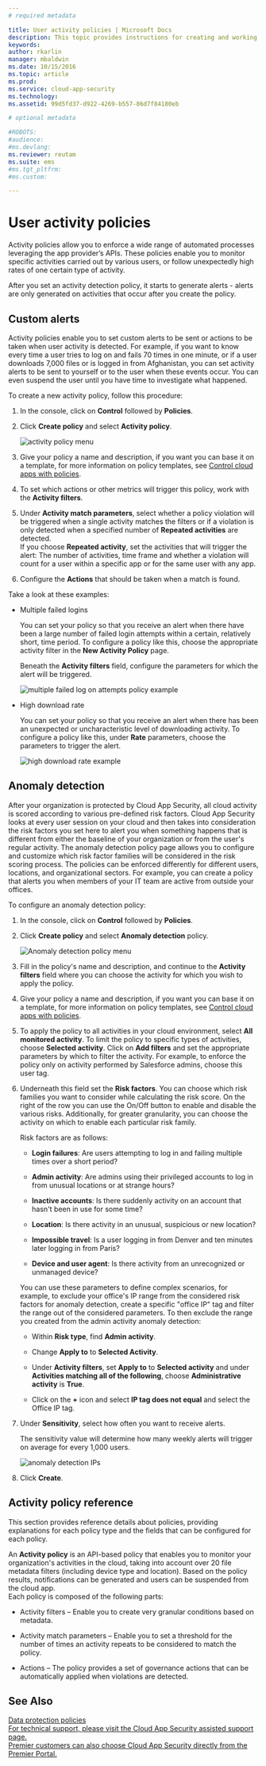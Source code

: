 ```yaml
---
# required metadata

title: User activity policies | Microsoft Docs
description: This topic provides instructions for creating and working with user activity policies.
keywords:
author: rkarlin
manager: mbaldwin
ms.date: 10/15/2016
ms.topic: article
ms.prod:
ms.service: cloud-app-security
ms.technology:
ms.assetid: 99d5fd37-d922-4269-b557-86d7f84180eb

# optional metadata

#ROBOTS:
#audience:
#ms.devlang:
ms.reviewer: reutam
ms.suite: ems
#ms.tgt_pltfrm:
#ms.custom:

---
```


# User activity policies
  Activity policies allow you to enforce a wide range of automated processes leveraging the app provider’s APIs. These policies enable you to monitor specific activities carried out by various users, or follow unexpectedly high rates of one certain type of activity.  
  
  After you set an activity detection policy, it starts to generate alerts - alerts are only generated on activities that occur after you create the policy.
  
  
## Custom alerts  
 Activity policies enable you to set custom alerts to be sent or actions to be taken when user activity is detected. For example, if you want to know every time a user tries to log on and fails 70 times in one minute, or if a user downloads 7,000 files or is logged in from Afghanistan, you can set activity alerts to be sent to yourself or to the user when these events occur. You can even suspend the user until you have time to investigate what happened.  
  
 To create a new activity policy, follow this procedure:  
  
1.  In the console, click on **Control** followed by **Policies**.  
  
2.  Click **Create policy** and select **Activity policy**.  
  
     ![activity policy menu](./media/activity-policy-menu.png "activity policy menu")  
  
3.  Give your policy a name and description, if you want you can base it on a template, for more information on policy templates, see [Control cloud apps with policies](control-cloud-apps-with-policies.md).  
  
4.  To set which actions or other metrics will trigger this policy, work with the **Activity filters**.  
  
5.  Under **Activity match parameters**, select whether a policy violation will be triggered when a single activity matches the filters or if a violation is only detected when a specified number of **Repeated activities** are detected.  
    If you choose **Repeated activity**, set the activities that will trigger the alert: The number of activities, time frame and whether a violation will count for a user within a specific app or for the same user with any app.  
  
6.  Configure the **Actions** that should be taken when a match is found.  
  
 Take a look at these examples:  
  
-   Multiple failed logins  
  
     You can set your policy so that you receive an alert when there have been a large number of failed login attempts within a certain, relatively short, time period. To configure a policy like this, choose the appropriate activity filter in the **New Activity Policy** page.  
  
     Beneath the **Activity filters** field, configure the parameters for which the alert will be triggered.  
  
     ![multiple failed log on attempts policy example](./media/multiple-failed-log-on-attempts-policy-example.png "multiple failed log on attempts policy example")  
  
-   High download rate  
  
     You can set your policy so that you receive an alert when there has been an unexpected or uncharacteristic level of downloading activity. To configure a policy like this, under **Rate** parameters, choose the parameters to trigger the alert.  
  
     ![high download rate example](./media/high-download-rate-example.png "high download rate example")  
  
## Anomaly detection  
 After your organization is protected by Cloud App Security, all cloud activity is scored according to various pre-defined risk factors. Cloud App Security looks at every user session on your cloud and then takes into consideration the risk factors you set here to alert you when something happens that is different from either the baseline of your organization or from the user's regular activity. The anomaly detection policy page allows you to configure and customize which risk factor families will be considered in the risk scoring process. The policies can be enforced differently for different users, locations, and organizational sectors. For example, you can create a policy that alerts you when members of your IT team are active from outside your offices.  
  
 To configure an anomaly detection policy:  
  
1.  In the console, click on **Control** followed by **Policies**.  
  
2.  Click **Create policy** and select **Anomaly detection** policy.  
  
     ![Anomaly detection policy menu](./media/anomaly-detection-policy-menu.png "Anomaly detection policy menu")  
  
3.  Fill in the policy's name and description, and continue to the **Activity filters** field where you can choose the activity for which you wish to apply the policy.  
  
4.  Give your policy a name and description, if you want you can base it on a template, for more information on policy templates, see [Control cloud apps with policies](control-cloud-apps-with-policies.md).  
  
5.  To apply the policy to all activities in your cloud environment, select **All monitored activity**. To limit the policy to specific types of activities, choose **Selected activity**. Click on **Add filters** and set the appropriate parameters by which to filter the activity. For example, to enforce the policy only on activity performed by Salesforce admins, choose this user tag.  
  
6.  Underneath this field set the **Risk factors**. You can choose which risk families you want to consider while calculating the risk score. On the right of the row you can use the On/Off button to enable and disable the various risks. Additionally, for greater granularity, you can choose the activity on which to enable each particular risk family.  
  
     Risk factors are as follows:  
  
    -   **Login failures**: Are users attempting to log in and failing multiple times over a short period?  
  
    -   **Admin activity**: Are admins using their privileged accounts to log in from unusual locations or at strange hours?  
  
    -   **Inactive accounts**: Is there suddenly activity on an account that hasn't been in use for some time?  
  
    -   **Location**: Is there activity in an unusual, suspicious or new location?  
  
    -   **Impossible travel**: Is a user logging in from Denver and ten minutes later logging in from Paris?  
  
    -   **Device and user agent**: Is there activity from an unrecognized or unmanaged device?  
  
     You can use these parameters to define complex scenarios, for example, to exclude your office's IP range from the considered risk factors for anomaly detection, create a specific "office IP" tag and filter the range out of the considered parameters. To then exclude the range you created from the admin activity anomaly detection:  
  
    -   Within **Risk type**, find **Admin activity**.  
  
    -   Change **Apply to** to **Selected Activity**.  
  
    -   Under **Activity filters**, set **Apply to** to **Selected activity** and under **Activities matching all of the following**, choose **Administrative activity** is **True**.  
  
    -   Click on the **+** icon and select  **IP tag does not equal** and select the Office IP tag.  
  
7.  Under **Sensitivity**, select how often you want to receive alerts.  
  
     The sensitivity value will determine how many weekly alerts will trigger on average for every 1,000 users.  
  
     ![anomaly detection IPs](./media/anomaly-detection-ips.png "anomaly detection IPs")  
  
8.  Click **Create**.  
 
  
## Activity policy reference  
  This section provides reference details about policies, providing explanations for each policy type and the fields that can be configured for each policy.  
  
   An **Activity policy** is an API-based policy that enables you to monitor your organization's activities in the cloud, taking into account over 20 file metadata filters (including device type and location). Based on the policy results, notifications can be generated and users can be suspended from the cloud app.   
Each policy is composed of the following parts:  
  
-   Activity filters – Enable you to create very granular conditions based on metadata.  
  
-   Activity match parameters – Enable you to set a threshold for the number of times an activity repeats to be considered to match the policy.  
  
-   Actions – The policy provides a set of governance actions that can be automatically applied when violations are detected.  
## See Also  
 [Data protection policies](data-protection-policies.md)   
 [For technical support, please visit the Cloud App Security assisted support page.](http://support.microsoft.com/oas/default.aspx?prid=16031)   
 [Premier customers can also choose Cloud App Security directly from the Premier Portal.](https://premier.microsoft.com/)  
  
  